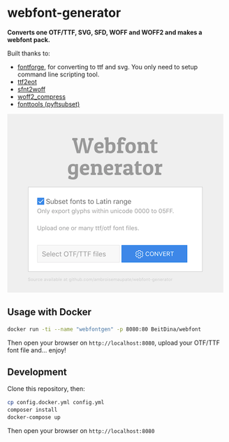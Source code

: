 # webfont-generator
**Converts one OTF/TTF, SVG, SFD, WOFF and WOFF2 and makes a webfont pack.**

Built thanks to:

* [fontforge](http://fontforge.github.io/), for converting to ttf and svg. You only need to setup command line scripting tool.
* [ttf2eot](https://github.com/wget/ttf2eot)
* [sfnt2woff](https://github.com/kseo/sfnt2woff)
* [woff2_compress](https://github.com/google/woff2)
* [fonttools (pyftsubset)](https://github.com/fonttools/fonttools#other-tools)

![Webfont generator screenshot](/screenshot@2x.png)

## Usage with Docker

```bash
docker run -ti --name "webfontgen" -p 8080:80 BeitDina/webfont
```

Then open your browser on `http://localhost:8080`, upload your OTF/TTF font file and… enjoy!

## Development

Clone this repository, then:

```bash
cp config.docker.yml config.yml
composer install
docker-compose up
```

Then open your browser on `http://localhost:8080`

